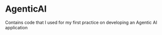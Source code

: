 # AgenticAI
Contains code that I used for my first practice on developing an Agentic AI application
